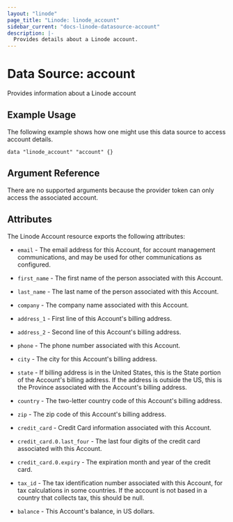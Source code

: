 ```yaml
---
layout: "linode"
page_title: "Linode: linode_account"
sidebar_current: "docs-linode-datasource-account"
description: |-
  Provides details about a Linode account.
---
```


# Data Source: account

Provides information about a Linode account

## Example Usage

The following example shows how one might use this data source to access account details.

```hcl
data "linode_account" "account" {}
```

## Argument Reference

There are no supported arguments because the provider token can only access the associated account.

## Attributes

The Linode Account resource exports the following attributes:

* `email` - The email address for this Account, for account management communications, and may be used for other communications as configured.

* `first_name` - The first name of the person associated with this Account.

* `last_name` - The last name of the person associated with this Account.

* `company` - The company name associated with this Account.

* `address_1` - First line of this Account's billing address.

* `address_2` - Second line of this Account's billing address.

* `phone` - The phone number associated with this Account.

* `city` - The city for this Account's billing address.

* `state` - If billing address is in the United States, this is the State portion of the Account's billing address. If the address is outside the US, this is the Province associated with the Account's billing address.

* `country` - The two-letter country code of this Account's billing address.

* `zip` - The zip code of this Account's billing address.

* `credit_card` - Credit Card information associated with this Account.

* `credit_card.0.last_four` - The last four digits of the credit card associated with this Account.

* `credit_card.0.expiry` - The expiration month and year of the credit card.

* `tax_id` - The tax identification number associated with this Account, for tax calculations in some countries. If the account is not based in a country that collects tax, this should be null.

* `balance` - This Account's balance, in US dollars.